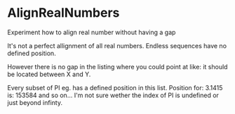 # AlignRealNumbers
Experiment how to align real number without having a gap 

It's not a perfect allignment of all real numbers.
Endless sequences have no defined position.

However there is no gap in the listing where you could point at like: it should be located between X and Y.

Every subset of PI eg. has a defined position in this list.  Position for: 3.1415 is: 153584 and so on...
I'm not sure wether the index of PI is undefined or just beyond infinty.
